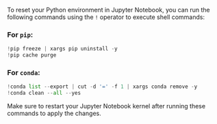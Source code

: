 To reset your Python environment in Jupyter Notebook, you can run the following commands using the `!` operator to execute shell commands:

### For `pip`:

```python
!pip freeze | xargs pip uninstall -y
!pip cache purge
```

### For `conda`:

```python
!conda list --export | cut -d '=' -f 1 | xargs conda remove -y
!conda clean --all --yes
```

Make sure to restart your Jupyter Notebook kernel after running these commands to apply the changes.